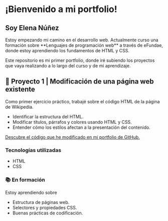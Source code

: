 <!DOCTYPE html>
<html lang="es">
<head>
    <title>Portfolio de Elena Núñez</title>
</head>
</html>
<body>
    <h1>¡Bienvenido a mi portfolio!</h1>
    <h2>Soy Elena Núñez</h2>
    <p>Estoy empezando mi camino en el desarrollo web. Actualmente curso una formación sobre **Lenguajes de programación web** a través de eFundae, donde estoy aprendiendo los fundamentos de HTML y CSS.

Este repositorio es mi primer portfolio, donde iré subiendo los proyectos que vaya realizando a lo largo del curso y de mi aprendizaje.</p>
    <h2>🧩 Proyecto 1 | Modificación de una página web existente</h2>
    <p>Como primer ejercicio práctico, trabajé sobre el código HTML de la página de Wikipedia.</p>
    <ul>
        <li>Identificar la estructura del HTML.</li>
        <li>Modificar títulos, párrafos y colores usando HTML y CSS.</li>
        <li>Entender cómo los estilos afectan a la presentación del contenido.</li>
    </ul>
    <a href="https://github.com/elenanquilis/Portfolio.git" target="_blank">Descubre el código que he modificado en mi portfolio de GitHub.</a>
    <h3>Tecnologías utilizadas</h3>
    <ul>
        <li>HTML</li>
        <li>CSS</li>
    </ul>
        <h3>📚 En formación</h3>
        <p>Estoy aprendiendo sobre</p>
    <ul>
        <li>Estructura de páginas web.</li>
        <li>Selectores y propiedades CSS.</li>
        <li>Buenas prácticas de codificación.</li>
    </ul>
</body>
